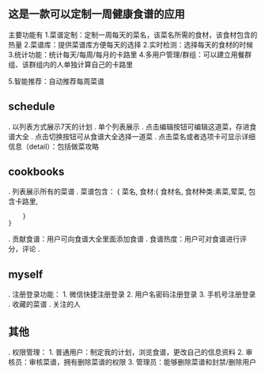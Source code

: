 

## 这是一款可以定制一周健康食谱的应用
主要功能有
1.菜谱定制：定制一周每天的菜名，该菜名所需的食材，该食材包含的热量
2.菜谱库：提供菜谱库方便每天的选择
2.实时检测：选择每天的食材的时候
3.统计功能：统计每天/每周/每月的卡路里
4.多用户管理/群组：可以建立用餐群组、该群组内的人单独计算自己的卡路里

5.智能推荐：自动推荐每周菜谱


## schedule
. 以列表方式展示7天的计划
. 单个列表展示
. 点击编辑按钮可编辑这道菜，存进食谱大全
. 点击切换按钮可从食谱大全选择一道菜
. 点击菜名或者选项卡可显示详细信息（detail）：包括做菜攻略

## cookbooks
. 列表展示所有的菜谱
. 菜谱包含：
    {
        菜名,
        食材:{
            食材名,
            食材种类:素菜,荤菜,
            包含卡路里,
            
        }
    }

. 贡献食谱：用户可向食谱大全里面添加食谱
. 食谱热度：用户可对食谱进行评分，评论
. 


## myself
. 注册登录功能：
    1. 微信快捷注册登录
    2. 用户名密码注册登录
    3. 手机号注册登录
. 收藏的菜谱
. 关注的人


## 其他
. 权限管理：
    1. 普通用户：制定我的计划，浏览食谱，更改自己的信息资料
    2. 审核员：审核菜谱，拥有删除菜谱的权限
    3. 管理员：能够删除菜谱和封禁/删除用户
    
